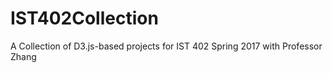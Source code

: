 # IST402Collection
A Collection of D3.js-based projects for IST 402 Spring 2017 with Professor Zhang
